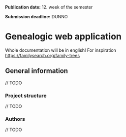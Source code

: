 **Publication date:** 12. week of the semester 

**Submission deadline:** DUNNO

Genealogic web application
====================================
Whole documentation will be in english!
For inspiration https://familysearch.org/family-trees

## General information

// TODO

### Project structure
// TODO

### Authors
// TODO

